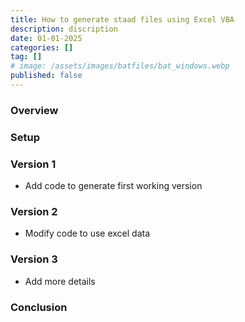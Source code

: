 ```yaml
---
title: How to generate staad files using Excel VBA
description: discription
date: 01-01-2025
categories: []
tag: []
# image: /assets/images/batfiles/bat_windows.webp
published: false
---
```


### Overview


### Setup


### Version 1
- Add code to generate first working version


### Version 2
- Modify code to use excel data


### Version 3
- Add more details


### Conclusion
